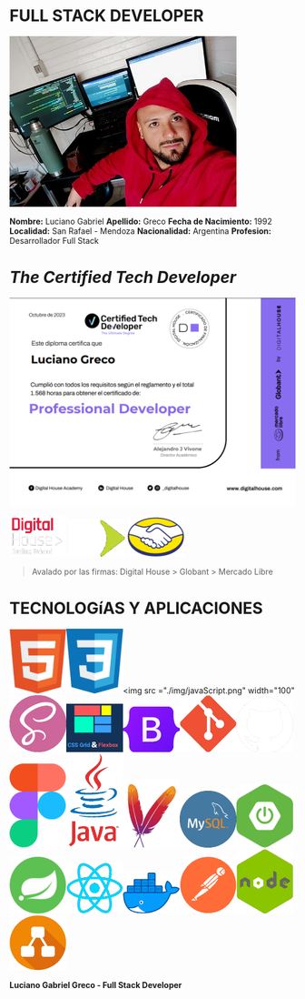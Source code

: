 **FULL STACK DEVELOPER**
========================

<img src ="./img/LucianoGreco.jpeg" width="400">

**Nombre:** Luciano Gabriel
**Apellido:** Greco 
**Fecha de Nacimiento:** 1992
**Localidad:** San Rafael - Mendoza
**Nacionalidad:** Argentina
**Profesion:** Desarrollador Full Stack


*The Certified Tech Developer* 
===============================

![](./img/certified%20tech%20developer.png)

<img src ="./img/digital%20house.png" width="100"> <img src ="./img/globant.png" width="100"> <img src ="./img/mercadoLibre.png" width="100">

> Avalado por las firmas: Digital House > Globant > Mercado Libre


**TECNOLOGíAS Y APLICACIONES**
==============================

<img src ="./img/html.png" width="100"><img src ="./img/css.png" width="100"><img src ="./img/javaScript.png" width="100"<img src ="./img/sass.png" width="100"><img src ="./img/grid&flexbox.png" width="100"><img src ="./img/bootstrap.png" width="100"><img src ="./img/git.png" width="100"><img src ="./img/github.png" width="100"><img src ="./img/figma.png" width="100"><img src ="./img/Java.png" width="100"><img src ="./img/maven.png" width="100"><img src ="./img/mysql.png" width="100"><img src ="./img/springBoot.png" width="100"><img src ="./img/spring.png" width="100"><img src ="./img/React.png" width="100"><img src ="./img/docker.png" width="100"><img src ="./img/postman.png" width="100"><img src ="./img/nodejs.png" width="100"><img src ="./img/diagrams.png" width="100"> 

**Luciano Gabriel Greco - Full Stack Developer**